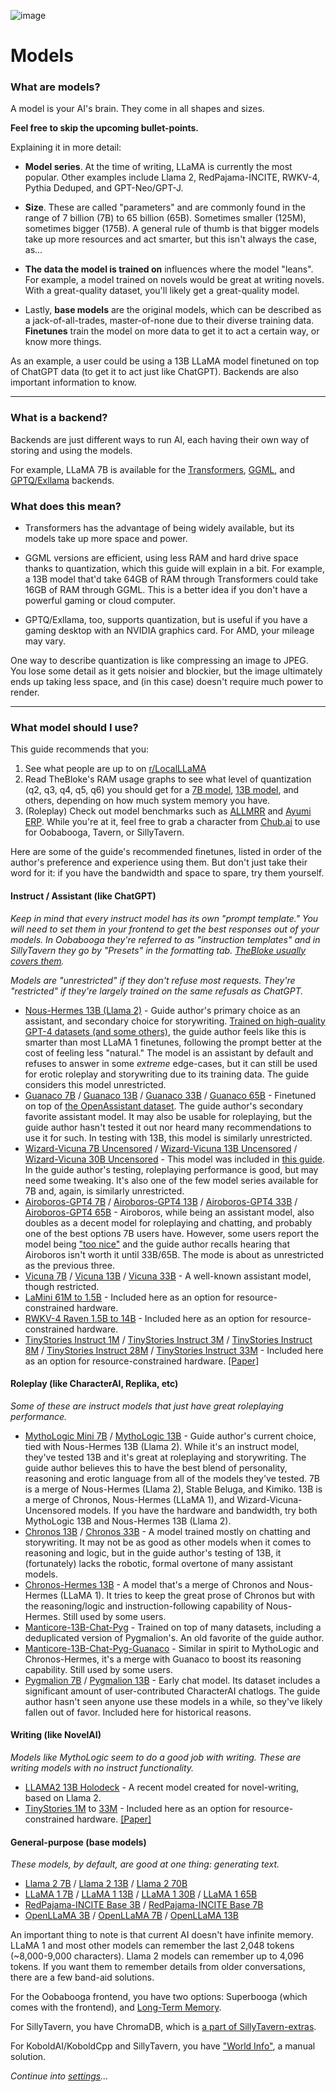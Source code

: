 ![image](https://user-images.githubusercontent.com/55674863/230696024-98ce9e16-f558-4402-ac43-0e7f960c118c.png)

# Models

### What are models?

A model is your AI's brain. They come in all shapes and sizes.

**Feel free to skip the upcoming bullet-points.**

Explaining it in more detail:

- **Model series**. At the time of writing, LLaMA is currently the most popular. Other examples include Llama 2, RedPajama-INCITE, RWKV-4, Pythia Deduped, and GPT-Neo/GPT-J.
  
- **Size**. These are called "parameters" and are commonly found in the range of 7 billion (7B) to 65 billion (65B). Sometimes smaller (125M), sometimes bigger (175B). A general rule of thumb is that bigger models take up more resources and act smarter, but this isn't always the case, as...

- **The data the model is trained on** influences where the model "leans". For example, a model trained on novels would be great at writing novels. With a great-quality dataset, you'll likely get a great-quality model.

- Lastly, **base models** are the original models, which can be described as a jack-of-all-trades, master-of-none due to their diverse training data. **Finetunes** train the model on more data to get it to act a certain way, or know more things.

As an example, a user could be using a 13B LLaMA model finetuned on top of ChatGPT data (to get it to act just like ChatGPT). Backends are also important information to know.

* * *

### What is a backend?

Backends are just different ways to run AI, each having their own way of storing and using the models.

For example, LLaMA 7B is available for the [Transformers](https://huggingface.co/decapoda-research/llama-7b-hf), [GGML](https://huggingface.co/TheBloke/LLaMa-7B-GGML), and [GPTQ/Exllama](https://huggingface.co/camelids/llama-7b-int4-gptq-groupsize128-safetensors/tree/main) backends.

### What does this mean?

- Transformers has the advantage of being widely available, but its models take up more space and power.

- GGML versions are efficient, using less RAM and hard drive space thanks to quantization, which this guide will explain in a bit. For example, a 13B model that'd take 64GB of RAM through Transformers could take 16GB of RAM through GGML. This is a better idea if you don't have a powerful gaming or cloud computer.

- GPTQ/Exllama, too, supports quantization, but is useful if you have a gaming desktop with an NVIDIA graphics card. For AMD, your mileage may vary.

One way to describe quantization is like compressing an image to JPEG. You lose some detail as it gets noisier and blockier, but the image ultimately ends up taking less space, and (in this case) doesn't require much power to render.

* * *

### What model should I use?

This guide recommends that you:
1. See what people are up to on [r/LocalLLaMA](https://old.reddit.com/r/LocalLLaMA)
2. Read TheBloke's RAM usage graphs to see what level of quantization (q2, q3, q4, q5, q6) you should get for a [7B model](https://huggingface.co/TheBloke/guanaco-7B-GGML#provided-files), [13B model](https://huggingface.co/TheBloke/guanaco-13B-GGML#provided-files), and others, depending on how much system memory you have.
3. (Roleplay) Check out model benchmarks such as [ALLMRR](https://rentry.co/ALLMRR) and [Ayumi ERP](https://rentry.co/ayumi_erp_rating). While you're at it, feel free to grab a character from [Chub.ai](https://www.chub.ai/) to use for Oobabooga, Tavern, or SillyTavern.

Here are some of the guide's recommended finetunes, listed in order of the author's preference and experience using them. But don't just take their word for it: if you have the bandwidth and space to spare, try them yourself.

#### Instruct / Assistant (like ChatGPT)
*Keep in mind that every instruct model has its own "prompt template." You will need to set them in your frontend to get the best responses out of your models. In Oobabooga they're referred to as "instruction templates" and in SillyTavern they go by "Presets" in the formatting tab. [TheBloke usually covers them](https://huggingface.co/TheBloke/guanaco-7B-GGML#prompt-template-guanaco).*

*Models are "unrestricted" if they don't refuse most requests. They're "restricted" if they're largely trained on the same refusals as ChatGPT.*
- [Nous-Hermes 13B (Llama 2)](https://huggingface.co/TheBloke/Nous-Hermes-Llama2-GGML) - Guide author's primary choice as an assistant, and secondary choice for storywriting. [Trained on high-quality GPT-4 datasets (and some others)](https://huggingface.co/NousResearch/Nous-Hermes-Llama2-13b#model-training), the guide author feels like this is smarter than most LLaMA 1 finetunes, following the prompt better at the cost of feeling less "natural." The model is an assistant by default and refuses to answer in some _extreme_ edge-cases, but it can still be used for erotic roleplay and storywriting due to its training data. The guide considers this model unrestricted.
- [Guanaco 7B](https://huggingface.co/TheBloke/guanaco-7B-GGML) / [Guanaco 13B](https://huggingface.co/TheBloke/guanaco-13B-GGML) / [Guanaco 33B](https://huggingface.co/TheBloke/guanaco-33B-GGML) / [Guanaco 65B](https://huggingface.co/TheBloke/guanaco-65B-GGML) - Finetuned on top of [the OpenAssistant dataset](https://huggingface.co/timdettmers/guanaco-13b#model-card). The guide author's secondary favorite assistant model. It may also be usable for roleplaying, but the guide author hasn't tested it out nor heard many recommendations to use it for such. In testing with 13B, this model is similarly unrestricted.
- [Wizard-Vicuna 7B Uncensored](https://huggingface.co/TheBloke/Wizard-Vicuna-7B-Uncensored-GGML) / [Wizard-Vicuna 13B Uncensored](https://huggingface.co/TheBloke/Wizard-Vicuna-13B-Uncensored-GGML) / [Wizard-Vicuna 30B Uncensored](https://huggingface.co/TheBloke/Wizard-Vicuna-30B-Uncensored-GGML) - This model was included in [this guide](https://rentry.org/local_LLM_guide_models). In the guide author's testing, roleplaying performance is good, but may need some tweaking. It's also one of the few model series available for 7B and, again, is similarly unrestricted.
- [Airoboros-GPT4 7B](https://huggingface.co/TheBloke/airoboros-7B-gpt4-1.4-GGML) / [Airoboros-GPT4 13B](https://huggingface.co/TheBloke/airoboros-13B-gpt4-1.4-GGML) / [Airoboros-GPT4 33B](https://huggingface.co/TheBloke/airoboros-33B-gpt4-1.4-GGML) / [Airoboros-GPT4 65B](https://huggingface.co/TheBloke/airoboros-65B-gpt4-1.4-GGML) - Airoboros, while being an assistant model, also doubles as a decent model for roleplaying and chatting, and probably one of the best options 7B users have. However, some users report the model being ["too nice"](https://old.reddit.com/r/LocalLLaMA/comments/14l1d48/the_best_13b_model_for_rolepay/) and the guide author recalls hearing that Airoboros isn't worth it until 33B/65B. The mode is about as unrestricted as the previous three.
- [Vicuna 7B](https://huggingface.co/TheBloke/vicuna-7B-v1.3-GGML) / [Vicuna 13B](https://huggingface.co/TheBloke/vicuna-13b-v1.3.0-GGML) / [Vicuna 33B](https://huggingface.co/TheBloke/vicuna-33B-GGML) - A well-known assistant model, though restricted.
- [LaMini 61M to 1.5B](https://github.com/mbzuai-nlp/lamini-lm#models) - Included here as an option for resource-constrained hardware.
- [RWKV-4 Raven 1.5B to 14B](https://huggingface.co/latestissue/rwkv-4-raven-ggml-quantized/tree/main) - Included here as an option for resource-constrained hardware.
- [TinyStories Instruct 1M](https://huggingface.co/roneneldan/TinyStories-Instruct-1M) / [TinyStories Instruct 3M](https://huggingface.co/roneneldan/TinyStories-Instruct-3M) / [TinyStories Instruct 8M](https://huggingface.co/roneneldan/TinyStories-Instruct-8M) / [TinyStories Instruct 28M](https://huggingface.co/roneneldan/TinyStories-Instruct-28M) / [TinyStories Instruct 33M](https://huggingface.co/roneneldan/TinyStories-Instruct-33M) - Included here as an option for resource-constrained hardware. [[Paper]](https://arxiv.org/abs/2305.07759)

#### Roleplay (like CharacterAI, Replika, etc)
*Some of these are instruct models that just have great roleplaying performance.*
- [MythoLogic Mini 7B](https://huggingface.co/TheBloke/MythoLogic-Mini-7B-GGML) / [MythoLogic 13B](https://huggingface.co/TheBloke/MythoLogic-13B-GGML) - Guide author's current choice, tied with Nous-Hermes 13B (Llama 2). While it's an instruct model, they've tested 13B and it's great at roleplaying and storywriting. The guide author believes this to have the best blend of personality, reasoning and erotic language from all of the models they've tested. 7B is a merge of Nous-Hermes (Llama 2), Stable Beluga, and Kimiko. 13B is a merge of Chronos, Nous-Hermes (LLaMA 1), and Wizard-Vicuna-Uncensored models. If you have the hardware and bandwidth, try both MythoLogic 13B and Nous-Hermes 13B (Llama 2).
- [Chronos 13B](https://huggingface.co/TheBloke/chronos-13B-GGML) / [Chronos 33B](https://huggingface.co/TheBloke/chronos-33b-GGML) - A model trained mostly on chatting and storywriting. It may not be as good as other models when it comes to reasoning and logic, but in the guide author's testing of 13B, it (fortunately) lacks the robotic, formal overtone of many assistant models.
- [Chronos-Hermes 13B](https://huggingface.co/TheBloke/chronos-hermes-13B-GGML) - A model that's a merge of Chronos and Nous-Hermes (LLaMA 1). It tries to keep the great prose of Chronos but with the reasoning/logic and instruction-following capability of Nous-Hermes. Still used by some users.
- [Manticore-13B-Chat-Pyg](https://huggingface.co/TheBloke/manticore-13b-chat-pyg-GGML) - Trained on top of many datasets, including a deduplicated version of Pygmalion's. An old favorite of the guide author.
- [Manticore-13B-Chat-Pyg-Guanaco](https://huggingface.co/mindrage/Manticore-13B-Chat-Pyg-Guanaco-GGML) - Similar in spirit to MythoLogic and Chronos-Hermes, it's a merge with Guanaco to boost its reasoning capability. Still used by some users.
- [Pygmalion 7B](https://huggingface.co/models?search=pygmalion%207b%20ggml) / [Pygmalion 13B](https://huggingface.co/Neko-Institute-of-Science/Pygmalion-13B-GGML) - Early chat model. Its dataset includes a significant amount of user-contributed CharacterAI chatlogs. The guide author hasn't seen anyone use these models in a while, so they've likely fallen out of favor. Included here for historical reasons.

#### Writing (like NovelAI)
*Models like MythoLogic seem to do a good job with writing. These are writing models with no instruct functionality.*
- [LLAMA2 13B Holodeck](https://huggingface.co/KoboldAI/LLAMA2-13B-Holodeck-1-GGML) - A recent model created for novel-writing, based on Llama 2.
- [TinyStories 1M](https://huggingface.co/roneneldan/TinyStories-1M) to [33M](https://huggingface.co/roneneldan/TinyStories-33M) - Included here as an option for resource-constrained hardware. [[Paper]](https://arxiv.org/abs/2305.07759)

#### General-purpose (base models)
*These models, by default, are good at one thing: generating text.*
- [Llama 2 7B](https://huggingface.co/TheBloke/Llama-2-7B-GGML) / [Llama 2 13B](https://huggingface.co/TheBloke/Llama-2-13B-GGML) / [Llama 2 70B](https://huggingface.co/TheBloke/Llama-2-70B-GGML)
- [LLaMA 1 7B](https://huggingface.co/TheBloke/LLaMa-7B-GGML) / [LLaMA 1 13B](https://huggingface.co/TheBloke/LLaMa-13B-GGML) / [LLaMA 1 30B](https://huggingface.co/TheBloke/LLaMa-30B-GGML) / [LLaMA 1 65B](https://huggingface.co/TheBloke/LLaMa-65B-GGML)
- [RedPajama-INCITE Base 3B](https://huggingface.co/rustformers/redpajama-3b-ggml) / [RedPajama-INCITE Base 7B](https://huggingface.co/rustformers/redpajama-7b-ggml)
- [OpenLLaMA 3B](https://huggingface.co/SlyEcho/open_llama_3b_v2_ggml) / [OpenLLaMA 7B](https://huggingface.co/SlyEcho/open_llama_7b_v2_ggml) / [OpenLLaMA 13B](https://huggingface.co/SlyEcho/open_llama_13b_ggml)

An important thing to note is that current AI doesn't have infinite memory. LLaMA 1 and most other models can remember the last 2,048 tokens (~8,000-9,000 characters). Llama 2 models can remember up to 4,096 tokens. If you want them to remember details from older conversations, there are a few band-aid solutions.

For the Oobabooga frontend, you have two options: Superbooga (which comes with the frontend), and [Long-Term Memory](https://github.com/wawawario2/long_term_memory).

For SillyTavern, you have ChromaDB, which is [a part of SillyTavern-extras](https://github.com/SillyTavern/SillyTavern-extras#modules).

For KoboldAI/KoboldCpp and SillyTavern, you have ["World Info"](https://github.com/KoboldAI/KoboldAI-Client/wiki/Memory,-Author%27s-Note-and-World-Info#world-info), a manual solution.

*Continue into [settings](settings.md)...*
